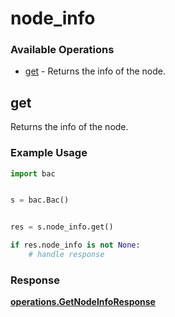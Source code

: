 # node_info

### Available Operations

* [get](#get) - Returns the info of the node.

## get

Returns the info of the node.

### Example Usage

```python
import bac


s = bac.Bac()


res = s.node_info.get()

if res.node_info is not None:
    # handle response
```


### Response

**[operations.GetNodeInfoResponse](../../models/operations/getnodeinforesponse.md)**

